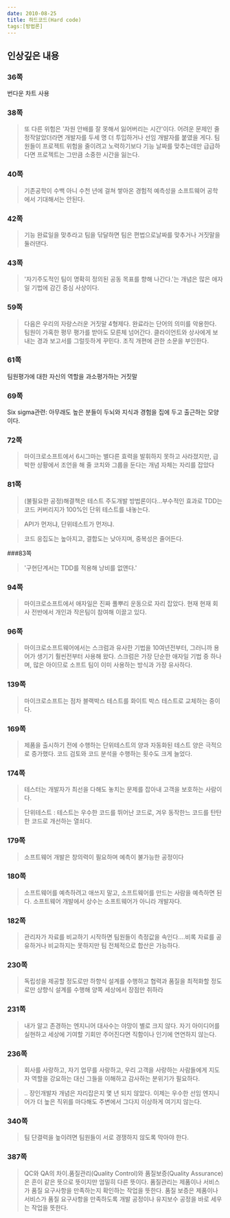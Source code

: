 ```yaml
---
date: 2010-08-25
title: 하드코드(Hard code)
tags:[방법론]
---
```


## 인상깊은 내용

### 36쪽
번다운 차트 사용

### 38쪽
> 또 다른 위험은 '자원 안배를 잘 못해서 잃어버리는 시간'이다. 어려운 문제인 줄 정작알았더라면 개발자를 두세 명 더 투입하거나 선임 개발자를 붙였을 게다. 팀원들이 프로젝트 위험을 줄이려고 노력하기보다 기능 날짜를 맞추는데만 급급하다면 프로젝트는 그만큼 소중한 시간을 잃는다.
 
### 40쪽
> 기존공학이 수백 아니 수천 년에 걸쳐 쌓아온 경험적 예측성을 소프트웨어 공학에서 기대해서는 안된다.

### 42쪽 
> 기능 완료일을 맞추라고 팀을 닦달하면 팀은 편법으로날짜를 맞추거나 거짓말을 둘러댄다.

### 43쪽 
> '자기주도적인 팀이 명확히 정의된 공동 목표를 향해 나간다.'는 개념은 많은 애자일 기법에 감긴 중심 사상이다.

### 59쪽 
> 다음은 우리의 자랑스러운 거짓말 4형제다.
> 완료라는 단어의 의미를 악용한다.
> 팀원이 가혹한 평무 평가를 받아도 모른체 넘어간다.
> 클라이언트와 상사에게 보내는 경과 보고서를 그럴듯하게 꾸민다.
> 조직 개편에 관한 소문을 부인한다.

### 61쪽
팀원평가에 대한 자신의 역할을 과소평가하는 거짓말

### 69쪽
Six sigma관련: 아무래도 높은 분들이 두뇌와 지식과 경험을 집에 두고 출근하는 모양이다.

### 72쪽 
> 마이크로소프트에서 6시그마는 별다른 효력을 발휘하지 못하고 사라졌지만, 급박한 상황에서 조언을 해 줄 코치와 그룹을 둔다는 개념 자체는 자리를 잡았다

### 81쪽
> (불필요한 공정)해결책은 테스트 주도개발 방법론이다...부수적인 효과로 TDD는 코드 커버리지가 100%인 단위 테스트를 내놓는다.

> API가 먼저냐, 단위테스트가 먼저냐.

> 코드 응집도는 높아지고, 결합도는 낮아지며, 중복성은 줄어든다.

###83쪽
> '구현단계서는 TDD를 적용해 낭비를 없앤다.'

### 94쪽
> 마이크로소프트에서 애자일은 진짜 풀뿌리 운동으로 자리 잡았다. 현재 현재 회사 전반에서 개인과 작은팀이 참여해 이끌고 있다.

### 96쪽
> 마이크로소프트웨어에서는 스크럼과 유사한 기법을 10여년전부터, 그러니까 용어가 생기기 훨씬전부터 사용해 왔다. 스크럼은 가장 단순한 애자일 기법 중 하나며, 많은 아이므로 소프트 팀이 이미 사용하는 방식과 가장 유사하다.

### 139쪽
> 마이크로소프트는 점차 블랙박스 테스트를 화이트 박스 테스트로 교체하는 중이다.

### 169쪽
> 제품을 출시하기 전에 수행하는 단위테스트의 양과 자동화된 테스트 양은 극적으로 증가했다. 코드 검토와 코드 분석을 수행하는 횟수도 크게 늘었다.

### 174쪽
> 테스터는 개발자가 최선을 다해도 놓치는 문제를 잡아내 고객을 보호하는 사람이다.

> 단위테스트 : 테스트는 우수한 코드를 뛰어난 코드로, 겨우 동작한느 코드를 탄탄한 코드로 개선하는 열쇠다.

### 179쪽
> 소프트웨어 개발은 창의력이 필요하며 예측이 불가능한 공정이다

### 180쪽
> 소프트웨어를 예측하려고 애쓰지 말고, 소프트웨어를 만드는 사람을 예측하면 된다. 소프트웨어 개발에서 상수는 소프트웨어가 아니라 개발자다.

### 182쪽
> 관리자가 자료를 비교하기 시작하면 팀원들이 측정값을 속인다....비록 자료를 공유하거나 비교하지는 못하지만 팀 전체적으로 합산은 가능하다.

### 230쪽
> 독립성을 제공할 정도로만 하향식 설계를 수행하고 협력과 품질을 최적화할 정도로만 상향식 설계를 수행해 양쪽 세상에서 장점만 취하라

### 231쪽
> 내가 알고 존경하는 엔지니어 대사수는 야망이 별로 크지 않다. 자기 아이디어를 실현하고 세상에 기여할 기회만 주어진다면 직함이나 인기에 연연하지 않는다.

### 236쪽
> 회사를 사랑하고, 자기 업무를 사랑하고, 우리 고객을 사랑하는 사람들에게 지도자 역할을 강요하는 대신 그들을 이해하고 감사하는 분위기가 필요하다.

> .. 장인개발자 개념은 자리잡은지 몇 년 되지 않았다. 이제는 우수한 선임 엔지니어가 더 높은 직위를 마다해도 주변에서 그다지 이상하게 여기지 않는다.

### 340쪽
> 팀 단결력을 높이려면 팀원들이 서로 경쟁하지 않도록 막아야 한다.

### 387쪽
> QC와 QA의 차이.품질관리(Quality Control)와 품질보증(Quality Assurance)은 흔이 같은 뜻으로 뜻이지만 엄밀히 다른 뜻이다. 품질관리는 제품이나 서비스가 품질 요구사항을 만족하는지 확인하는 작업을 뜻한다. 품질 보증은 제품이나 서비스가 품질 요구사항을 만족하도록 개발 공정이나 유지보수 공정을 바로 세우는 작업을 뜻한다.
